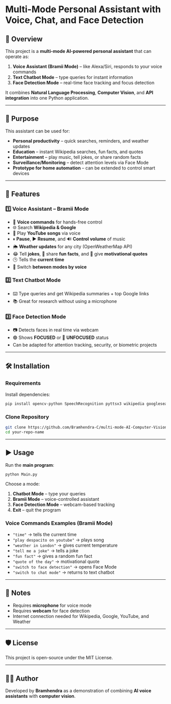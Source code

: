 # Multi-Mode Personal Assistant with Voice, Chat, and Face Detection

## 📌 Overview
This project is a **multi-mode AI-powered personal assistant** that can operate as:
1. **Voice Assistant (Bramii Mode)** – like Alexa/Siri, responds to your voice commands
2. **Text Chatbot Mode** – type queries for instant information
3. **Face Detection Mode** – real-time face tracking and focus detection

It combines **Natural Language Processing**, **Computer Vision**, and **API integration** into one Python application.

---

## 🎯 Purpose
This assistant can be used for:
- **Personal productivity** – quick searches, reminders, and weather updates
- **Education** – instant Wikipedia searches, fun facts, and quotes
- **Entertainment** – play music, tell jokes, or share random facts
- **Surveillance/Monitoring** – detect attention levels via Face Mode
- **Prototype for home automation** – can be extended to control smart devices

---

## 🚀 Features

### 1️⃣ Voice Assistant – Bramii Mode
- 🎤 **Voice commands** for hands-free control
- 🌐 Search **Wikipedia & Google**
- 🎵 Play **YouTube songs** via voice
- ⏸ **Pause**, ▶ **Resume**, and 🔊 **Control volume** of music
- 🌦 **Weather updates** for any city (OpenWeatherMap API)
- 😂 Tell **jokes**, 🧠 share **fun facts**, and 💬 give **motivational quotes**
- 🕒 Tells the **current time**
- 🔄 Switch **between modes by voice**

### 2️⃣ Text Chatbot Mode
- ⌨️ Type queries and get Wikipedia summaries + top Google links
- 📚 Great for research without using a microphone

### 3️⃣ Face Detection Mode
- 📷 Detects faces in real time via webcam
- 🟢 Shows **FOCUSED** or 🔴 **UNFOCUSED** status
- Can be adapted for attention tracking, security, or biometric projects

---

## 🛠 Installation

### Requirements
Install dependencies:
```bash
pip install opencv-python SpeechRecognition pyttsx3 wikipedia googlesearch-python pytube pywhatkit pygame pyjokes requests
```

### Clone Repository
```bash
git clone https://github.com/Bramhendra-C/multi-mode-AI-Computer-Vision-assistant-nature
cd your-repo-name
```

---

## ▶ Usage

Run the **main program**:
```bash
python Main.py
```

Choose a mode:
1. **Chatbot Mode** – type your queries
2. **Bramii Mode** – voice-controlled assistant
3. **Face Detection Mode** – webcam-based tracking
4. **Exit** – quit the program

### Voice Commands Examples (Bramii Mode)
- `"time"` → tells the current time  
- `"play despacito on youtube"` → plays song  
- `"weather in London"` → gives current temperature  
- `"tell me a joke"` → tells a joke  
- `"fun fact"` → gives a random fun fact  
- `"quote of the day"` → motivational quote  
- `"switch to face detection"` → opens Face Mode  
- `"switch to chat mode"` → returns to text chatbot

---

## 📌 Notes
- Requires **microphone** for voice mode
- Requires **webcam** for face detection
- Internet connection needed for Wikipedia, Google, YouTube, and Weather

---

## 🛡 License
This project is open-source under the MIT License.

---

## 👨‍💻 Author
Developed by **Bramhendra** as a demonstration of combining **AI voice assistants** with **computer vision**.
